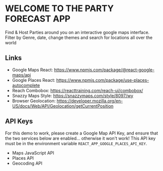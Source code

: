 # WELCOME TO THE PARTY FORECAST APP

Find & Host Parties around you on an interactive google maps interface. Filter by Genre, date, change themes and search for locations all over the world

## Links

- Google Maps React: https://www.npmjs.com/package/@react-google-maps/api
- Google Places React: https://www.npmjs.com/package/use-places-autocomplete
- Reach Combobox: https://reacttraining.com/reach-ui/combobox/
- Snazzy Maps Style: https://snazzymaps.com/style/8097/wy
- Browser Geolocation: https://developer.mozilla.org/en-US/docs/Web/API/Geolocation/getCurrentPosition

## API Keys

For this demo to work, please create a Google Map API Key, and ensure that the two services below are enabled... otherwise it won't work! This API key must be in the environment variable `REACT_APP_GOOGLE_PLACES_API_KEY`.

- Maps JavaScript API
- Places API
- Geocoding API
